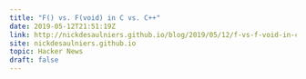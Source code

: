 ```yaml
---
title: "F() vs. F(void) in C vs. C++"
date: 2019-05-12T21:51:19Z
link: http://nickdesaulniers.github.io/blog/2019/05/12/f-vs-f-void-in-c-vs-c-plus-plus/?utm_medium=RSS&utm_source=hune
site: nickdesaulniers.github.io
topic: Hacker News
draft: false
---
```

